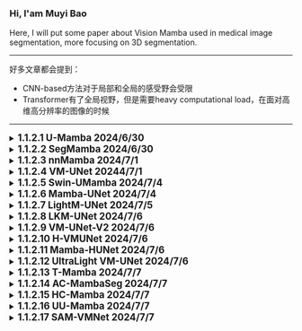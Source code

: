 ### Hi, I'am Muyi Bao

Here, I will put some paper about Vision Mamba used in medical image segmentation, more focusing on 3D segmentation.

---

好多文章都会提到：
- CNN-based方法对于局部和全局的感受野会受限
- Transformer有了全局视野，但是需要heavy computational load，在面对高维高分辨率的图像的时候

---

<details>        <!-------------------------------------------------------------------   1.1.2.1  U-Mamba   ---------------------------------------------------------------------------->
   <summary>
   <b style="font-size: larger;">1.1.2.1 U-Mamba 2024/6/30 </b>         
   </summary>   
    
   The Paper: [U-Mamba: Enhancing Long-range Dependency for Biomedical Image Segmentation](https://arxiv.org/pdf/2401.04722)

贡献：

- 整体架构使用的是U-Net的架构，应该是作为第一篇基于Mamba的U-net的分割模型，手快就是好
- 使用了nnUnet的架构，可以自动适应数据集
- Mamba block稍微改动了一下，如图Fig.1里面的样子
    - x = x + LeakyRelu(Conv(x))    [B,C,H,W,D] 
    - x = LayerNorm(Flatten(x))     [B,L,C], L = C * H * W
    - x = SiLU(linear(x)) * SSM(SiLU(1D Conv(Linear(x))))    [B,L,C]
    - x = Linear(x)    [B,L,C]
    - x = Reshape(x)    [B,C,H,W,D]
- decodder是CNN-based的
  

<img src="https://github.com/BaoBao0926/Paper_reading/blob/main/Image/1.Mamba/1.1%20VisionMamba/1.1.2%20Segmentation%20in%20medical%20image/U-Mamba.png" alt="Model" style="width: 600px; height: auto;"/>

使用的数据集：

    - MICCAI 2022 FLARE Challenge
    - MICCAI 2022 AMOS Challenge
    - MICCAI 2017 EndoVis Challenge
    - NuerIPS 2022 Cell Segmentation Challenge

   <br />

</details>

<details>    <!---------------------------------------------------------------------------------    1.1.2.2 SegMamba  --------------------------------------------------------- -->
   <summary>
   <b style="font-size: larger;">1.1.2.2 SegMamba 2024/6/30 </b>       
   </summary>   
    
   The Paper: [SegMamba: Long-range Sequential Modeling Mamba For 3D Medical Image Segmentation](https://arxiv.org/pdf/2401.13560)

贡献：

- 整体架构使用的是U-Net的架构
- 第一层是Stem Convolutional Network, kernal size of 7 * 7 * 7, padding of 3 * 3 * 3 and stride of 2 * 2 * 2。在文章第一段提到，有一些工作为了提取large range information form 高分辨率3D图像，在一开始就会使用特别大的卷积核来促进感受野
- Mamba block改成了TSMamba Block，如图Fig.2里面的样子，里面涉及了一些模块
    - input x is [C,D,H,W]
    - x = GSC(x) = x + Conv3d_333(Conv3d_333(x) * Conv3d_111(X)), 每一个卷积都代表着 Norm->Conv3D->Nonlinear
       - 这个GSC(gated spatial convolution)，门控空间卷积模块，理论上可以增强在ToM之前空间维度上的特征表示
    - x = x + LayerNorm(ToM(x))
        - ToM(x)为Mamba模块，其中有三个方向，如Fig.3b所示，forward，reverse和inter-wise，这个inter-wise代表的是竖着的
        - ToM(x) = Mamba(x_forward) + Mamba(x_reverse) + Mamba(z_inter-slice)
    - x = x + MLP(LayerNorm(x))
- decoder是CNN-based的
  

<img src="https://github.com/BaoBao0926/Paper_reading/blob/main/Image/1.Mamba/1.1%20VisionMamba/1.1.2%20Segmentation%20in%20medical%20image/SegMamba.png" alt="Model" style="width: 800px; height: auto;"/>

使用的数据集：

    - CRC-500: 文章自己提出的
    - BraTS2023 Dataset
    - AIIB2023 Dataset

   <br />

</details>


<details>    <!---------------------------------------------------------------------------------    1.1.2.3 nnMamba  --------------------------------------------------------- -->
   <summary>
   <b style="font-size: larger;">1.1.2.3 nnMamba 2024/7/1 </b>       
   </summary>   
    
   The Paper: [nnMamba: 3D Biomedical Image Segmentation, Classification and Landmark Detection with State Space Model](https://arxiv.org/pdf/2402.03526)

贡献：

- 这篇文章其实也算是一个通用骨架了，但是没有非常通用，对面classification和dense prediction的时候会有对应的修改
- 整体架构使用的是U-Net的架构
- Segmentation and Landmark Detection架构
   - StemConv->ResMamba->ResMamba->ResMamba->Double Conv->Double Conv->Double Conv
      - StemConv应该是大卷积核
      - Res-Mamba是 x = x + Relu(BN(Conv3 * 3 * 3(Relu(BN(Conv3 * 3 * 3(x)))))) + miccai(x)
      - miccai是这篇文章提出来的一个模块，实际上分为两个部分，MIC和CAI
         - MIC，Mamba in Convolution，这个模块通过Network-In-Network而启发的
            - 让ConvMIC(x) = Relu(BN(Conv1 * 1 * 1(x)))
            - x = ConvMIC(ConvMIC(x) + CAI(ConvMIC(x)))
         - CAI, Channel and Spatial with Siamese Input, 这个是被用于MIC里面的一个模块
            - 如图Fig.2e所示，就是一个四通道的SSM，有flip channel，flip length，flip channel&length和original
- Classification的架构：
   - 整体如Fig.2b所示，应该是每一个ResBlock的输出一起经过一个Average pooling, 然后得到的经过一个MICCAI，一个MLP，通过MLP进行预测 

  

<img src="https://github.com/BaoBao0926/Paper_reading/blob/main/Image/1.Mamba/1.1%20VisionMamba/1.1.2%20Segmentation%20in%20medical%20image/nnMamba.png" alt="Model" style="width: 800px; height: auto;"/>

   <br />

</details>


<details>    <!---------------------------------------------------------------------------------    1.1.2.4 VM-UNet  --------------------------------------------------------- -->
   <summary>
   <b style="font-size: larger;">1.1.2.4 VM-UNet 20244/7/1 </b>       
   </summary>   
    
   The Paper: [VM-Unet: Vision Mamba UNet for Medical Image Segmentation](https://arxiv.org/pdf/2402.03526)

贡献：

- 整体架构使用的是U-Net的架构,并且这是第一篇只采用的是纯SSM的结构，也就是decoder里面没有任何的卷积层，patch embeding用的4 * 4的patch size
- 这篇文章叫自己Vision Mamba，但实际上使用的是VMamba厘米那的模块VSS block，进行了一定的修改，如Fig.1
   - SSM采用的是VMamba里面的四个扫描方向，forward，reverse和竖着的forward和reverse
- 似乎对着Loss function进行了一定的探究在section3.3，但是好像不是很关键

<img src="https://github.com/BaoBao0926/Paper_reading/blob/main/Image/1.Mamba/1.1%20VisionMamba/1.1.2%20Segmentation%20in%20medical%20image/VM-Unet.png" alt="Model" style="width: 800px; height: auto;"/>

   <br />

</details>




<details>     <!---------------------------------------------------   1.1.2.5 Swin-UMamba   ---------------------------------------------------------------------->
   <summary>
   <b style="font-size: larger;">1.1.2.5 Swin-UMamba 2024/7/4 </b>         
   </summary>   
    
   The Paper, published in 2024.2.5: [Swin-UMamba: Mamba-based UNet with ImageNet-based pretraining](https://arxiv.org/pdf/2402.03302)

贡献：

- 整体架构使用的是U-Net的架构，想要模仿Swim-Transformer的做法(但是这里存在一些问题，我在下面提到了)
- encoder部分使用的是VMamba的VSS block，decoder使用了mamba-based和CNN-based两者
   - mamba-based decoder的计算量和参数量要明显少于CNN-based decoder。在面对AbdomenMRI数据集的时候:
      - parameter数量从CNN的60M降到了28M
      - FLOPs从69G降到了18.9G
   - 性能表现依赖于数据集
      - AbdomeMRT数据集，mamba-based decoder会更好
      - Endoscopy数据集和Microscopy数据集，CNN-based decoder会更好， 
- 使用了deep supervision的策略，[paper: Deeply-Supervised Nets](https://proceedings.mlr.press/v38/lee15a.pdf) 和可参考的[CSDN blog](https://blog.csdn.net/qq_40507857/article/details/121025445?ops_request_misc=&request_id=&biz_id=102&utm_term=deep-supervised%20net&utm_medium=distribute.pc_search_result.none-task-blog-2~all~sobaiduweb~default-0-121025445.142^v100^pc_search_result_base4&spm=1018.2226.3001.4187)。其实也就是在decoder的一些(该文章是3个)隐藏层中进行最终任务的分割，造成一些损失，从而加速训练
- 这篇文章称自己为第一篇探究了mamba-based model的关于预训练的性能提升。似乎是在之前的一些文章(CNN-based和Transformer-based)使用大分类数据集进行与训练可以提升性能，但是mamba-based model大多数还是从头开始训练(我猜也有训练变快了的原因),所以这篇文章探究了现在ImageNet上进行预训练，然后在进行分割任务。
   - ImageNet-based pretraining可以提升很多的性能，比如面对AbdomenMRI Dataset的时候，可以提升7%的性能

对于Swin这个点，我有一些想法。这篇文章其实想要模仿的是Swim-Transformer的结构，包括VM-UNet其实也有一点想要模仿的意思。但是对于Swin而言，我认为最重要的有两点：

- 第一点是Swin的w window，也就是我们要在一个widow里面进行自注意力，如果要用到mamba里面，那我们应该要对一个widow里面的patch进行ssm操作才对。才更加符合window这个概念，但是按照Swin-Transformer里面的参数，一个window有7 * 7个patch，49个patch对于Mamba来说可能有一点太短了(有可能，我也不确定，毕竟mamba号称可以处理百万序列）
- 第二个点是Swin的s shift，也就是为了量window之间有信息交互，所以要进行shift，那么这篇文章也就没有对这个进行处理
- 所以事实上，这篇文章只是模仿了Swin-Transoformer的patch merging而已，我认为没有使用到Swin里面的最核心的观念S和W。

<img src="https://github.com/BaoBao0926/Paper_reading/blob/main/Image/1.Mamba/1.1%20VisionMamba/1.1.2%20Segmentation%20in%20medical%20image/Swin-UMamba.png" alt="Model" style="width: 600px; height: auto;"/>

使用的数据集：

    - AdbomenMRI, MICCAI 2022 AMOS Challenge
    - Endoscopy, MICCAI 2017 EndoVis Challenge
    - Microscopy, NuerIPS 2022 Cell Segmentation Challenge

   <br />

</details>


<details>     <!---------------------------------------------------   1.1.2.6 Mamba-UNet   ---------------------------------------------------------------------->
   <summary>
   <b style="font-size: larger;">1.1.2.6 Mamba-UNet 2024/7/4 </b>         
   </summary>   
    
   The Paper, published in 2024.2.7: [Mamba-UNet: UNet-Like Pure Visual Mamba for Medical Image Segmentation](https://arxiv.org/pdf/2402.05079)

没有什么创新，没有太多价值

贡献：

- 整体架构使用的是U-Net的架构,下采样用的patch merging，纯Mamba block，没有用到卷积
- encoder和decoder都使用的是VMamba的VSS block
- 和前面文章比起来，这篇工作没有太多创新，就是把VMamba拿过来直接用，前面的文章好歹还会改一点mamba block之列的
  

<img src="https://github.com/BaoBao0926/Paper_reading/blob/main/Image/1.Mamba/1.1%20VisionMamba/1.1.2%20Segmentation%20in%20medical%20image/Mamba-UNet.png" alt="Model" style="width: 600px; height: auto;"/>

使用的数据集：

    - ACDC MRI cardica segmentation dataset, Automated Cardiac Diagnosis Challenge
    
    - Synpse multi-organ segmentation Challenge, MICCAI 2015 Multi-Atlas Abdomen Labeling Challenge
    

   <br />

</details>



<details>     <!---------------------------------------------------   1.1.2.7 LightM-UNet   ---------------------------------------------------------------------->
   <summary>
   <b style="font-size: larger;">1.1.2.7 LightM-UNet 2024/7/5 </b>         
   </summary>   
    
   The Paper, published in 2024.3.8: [LightM-UNet: Mamba Assists in Lightweight UNet for Medical Image Segmentation](https://arxiv.org/pdf/2403.05246)

贡献：

- 这篇文章相当于第一篇进行Mamba-based分割任务的参数优化的文章，压缩的相当狠，从U-Mamba的173M压缩到了1.87M，并且性能还有一点提升
- 整体架构使用的是U-Net的架构,下采样用的Max Pooling，纯Mamba block(有一点 点积DWConv)，为了节约参数，decoder部分没有正儿八经的模块，只用了一个点积而已
  - Encoder部分：DWConv->Encoder Block->Encoder Block->Encoder Block->Bottleneck Block
     - Encoder Block: 对于第l个encoder，先经过l个RVM Layer，最后一个RVM Layer会增加channel数量，然后经过一个max-pooling，降低resolution
     - RVM Layer(x) = Projection(LayerNorm(Scale*x + VSS(LayerNorm(x))))
     - VSS为Vision Mamb的block，forward和backword的那个
  - Decoder部分，很多个Decoder Block堆叠，每一个Block都是固定的
     - Decoder(x) = Interpolation(relu(Scale*x + DWConv(x))), Interpolation为bilinear interpolation， x为上一层的输出和残差连接的输出之和

想法：

考虑到前面的Swin-UMamba里面提到的，使用Mamba作为decoder可以减少大量的参数而言，如果直接把decoder的复杂卷积全部抛弃，事实上确实有希望让参数变的非常少非常少，并且把下采样换成了maxpooling，感觉有点奇怪，但是好像也可以说的过去。但是让我很惊讶的是，性能还有有一定的提升，这是和U-Mamba比较的。

使用的数据集：

    - LiTs dataset， 3D CT image
    - Montogomery&Shenzhen dataset, 2D X-ray images

<img src="https://github.com/BaoBao0926/Paper_reading/blob/main/Image/1.Mamba/1.1%20VisionMamba/1.1.2%20Segmentation%20in%20medical%20image/LightM-UNet.png" alt="Model" style="width: 600px; height: auto;"/>


    

   <br />

</details>



<details>     <!---------------------------------------------------   1.1.2.8 LKM-UNet   ---------------------------------------------------------------------->
   <summary>
   <b style="font-size: larger;">1.1.2.8 LKM-UNet 2024/7/6 </b>         
   </summary>   
    
   The Paper, published in 2024.3.12: [Large Window-based Mamba UNet for Medical Image Segmentation: Beyond Convolution and Self-attention](https://arxiv.org/pdf/2403.07332)

   The official repository: [here](https://github.com/wjh892521292/LKM-UNet)

贡献：

- 这篇文章对于mamba的输入而言做了修改，第一个(PiM)是在一个winodw里面的所有像素的ssm，第二个(PaM)是对着这个widow进行pooling，然后对着pooling之后的所有window进行ssm。前者实现local scope pixel之间的信息交互，避免遗忘了邻近区域内部的信息，后者实现long-range dependency modeling and global patch interaction
- 整体架构使用的是U-Net的架构,下采样用的没说，decoder为卷积，使用的是Vim里面的双向
  - Encoder部分：先一个Depth-wise Conv,然后就是四层LM Block(由一个PiM和一个PaM组成)
     - PiM为pixel-level SSM: 把input image划分为window，在一个window内部，对着所有的像素进行mamba操作
        - 从文章的消融实验来看，如果这个window的size变大，性能反而提升
     - PaM为patch-level SSM：把经过PiM的输出进行一次pooling(没有说什么pooling)，然后一个window就相当于一个token了，对着所有的window进行mamba操作，最后来一个Unpooling
     - PiM的输出和PaM的输出通过残差相加
  - Decoder部分，就是卷积的输出，类似于ViT那种的，也没有详细介绍


使用的数据集：

    - Adbomen CT, MICCAI 2022 FLARE Challenge
    - Adbomen MR, MICCAI 2022 AMOS Challenge
    
<img src="https://github.com/BaoBao0926/Paper_reading/blob/main/Image/1.Mamba/1.1%20VisionMamba/1.1.2%20Segmentation%20in%20medical%20image/LKM-UNet.png" alt="Model" style="width: 600px; height: auto;"/>


   <br />

</details>







<details>     <!---------------------------------------------------   1.1.2.9 VM-UNet-V2   ---------------------------------------------------------------------->
   <summary>
   <b style="font-size: larger;">1.1.2.9 VM-UNet-V2 2024/7/6 </b>         
   </summary>   
    
   The Paper, published in 2024.3.12: [VM-UNET-V2: Rethinking Vision Mamba UNet for Medical Image Segmentation](https://arxiv.org/pdf/2403.09157)

   The official repository: [here](https://github.com/nobodyplayer1/VM-UNetV2)
   

贡献：

- 这篇文章对于Encoder和Decoder之间的skip connection做了修改
- 这篇文章应该是参考的了这篇文章 【U-net v2:Rethinking the skip connections of u-net for medical image segmentation】，因为名字都差不多，而且文中提到了这篇文章，结构也差不多。从这篇文章参考资料, 里面用到了这篇文章【Cbam:Convolutional block attention module】的内容，不是VM-UNet-v1的作者写的。
   - [UNet-v2 CSDN Blog](https://blog.csdn.net/qq_29788741/article/details/134796090?ops_request_misc=%257B%2522request%255Fid%2522%253A%2522172024792516800182168790%2522%252C%2522scm%2522%253A%252220140713.130102334..%2522%257D&request_id=172024792516800182168790&biz_id=0&utm_medium=distribute.pc_search_result.none-task-blog-2~all~sobaiduend~default-1-134796090-null-null.142^v100^pc_search_result_base4&utm_term=Unet-v2&spm=1018.2226.3001.4187): 从Unet-v2来看，就是对于skip connection进行了一些处理,使用到了CBAM里面的attention module(不是transformer的自注意力机制)，让每一个stage输出的特征图进行进行注意计算，然后使用dowsample让特征图大小一样，最后使用Hadamard product(这个就是矩阵中对应位置的元素相乘,参考[CSDN Blog](https://blog.csdn.net/qq_42363032/article/details/122538639?ops_request_misc=%257B%2522request%255Fid%2522%253A%2522172024489316800227419590%2522%252C%2522scm%2522%253A%252220140713.130102334..%2522%257D&request_id=172024489316800227419590&biz_id=0&utm_medium=distribute.pc_search_result.none-task-blog-2~all~top_click~default-1-122538639-null-null.142^v100^pc_search_result_base4&utm_term=Hadamard%20product&spm=1018.2226.3001.4187))，把所有处理之后的特征图相乘。
   - [CBAM CSDN Blog](https://blog.csdn.net/m0_45447650/article/details/123983483?ops_request_misc=%257B%2522request%255Fid%2522%253A%2522172024715916800184118767%2522%252C%2522scm%2522%253A%252220140713.130102334..%2522%257D&request_id=172024715916800184118767&biz_id=0&utm_medium=distribute.pc_search_result.none-task-blog-2~all~top_positive~default-1-123983483-null-null.142^v100^pc_search_result_base4&utm_term=Cbam&spm=1018.2226.3001.4187): 就是结合了通道和空间注意力机制模块
      - CAM channel attention module，通道维度不变，压缩空间维度，也就是C * H * W -> C * 1 * 1, 这代表了对于每一个channel的注意力。CAM(x) = activation(MLP(AvgPool(x)) + MLP(MaxPool(x)))
      - SAM spatial attention module, 空间维度不变，压缩通道位数，也就是C * H * W -> 1 * H * W, 这代表了对于目标的位置信息的关注, SAM(x) = activation(f([AvgPool(x); MaxPool(x)]))。
         - f代表7 * 7的卷积，实验表明7 * 7的比3 * 3的好，
         - 中间的操作是把avgpool和maxpool的输出拼接到一起
      - CBAM为CAM和SAM的结合，对于并行还是串行都有实验，结果是先通道再空间会好一点
- 整体架构使用的是U-Net的架构,下采样用的patch merging，decoder为卷积，使用的是Vim里面的双向
  - Encoder部分：先一个Depth-wise Conv,然后就是四层LM Block(由一个PiM和一个PaM组成)
  - 连接的部分，SDI模块，从图来看，先行过CBAM里面的注意力机制的修改，这样feature map的大小是不变的，然后通过下采样，变成最小的那个feature map的大小，然后使用Hadamard prodct得到输出，大小为最小的feature map的大小
  - Decoder部分，就是卷积的输出也没有详细介绍
     - 使用了deep surpervision，对于最后两个stage进行
     - fusion block说的有点模糊不清楚，因为SDI模块看起来输出的每次都是最小的feature map的大小，所以这样每一次的fusion block都是与最小的feature map大小进行的，所以感觉有点奇怪，可能具体要看代码才行。


使用的数据集：

    - ISIC17, ISIC18, CVC-300, CVC-ClinkcDB, Kvasir, CVC-ColonDB and ETIS-LaribPolypDB
    
    
<img src="https://github.com/BaoBao0926/Paper_reading/blob/main/Image/1.Mamba/1.1%20VisionMamba/1.1.2%20Segmentation%20in%20medical%20image/VM-UNet-V2.png" alt="Model" style="width: 1100px; height: auto;"/>


   <br />

</details>



<details>     <!---------------------------------------------------   1.1.2.10 H-VMUNet   ---------------------------------------------------------------------->
   <summary>
   <b style="font-size: larger;">1.1.2.10 H-VMUNet 2024/7/6 </b>         
   </summary>   
    
   The Paper, published in 2024.3.20: [H-vmunet: High-order Vision Mamba UNet for Medical Image Segmentation](https://arxiv.org/pdf/2403.13642)

   The official repository: [here](https://github.com/wurenkai/H-vmunet)
   

贡献：

- 这篇文章对于整个Mamba Block进行了修改(不是SSM)，是参考这篇工作【HorNet: Efficient High-Order Spatial Interactions with Recursive Gated Convolutions】修改的。其次对于skip connection part也进行了修改。
- [【CSDN Blog for HorNet: Efficient High-Order Spatial Interactions with Recursive Gated Convolutions】](https://blog.csdn.net/gaopursuit/article/details/126711612?ops_request_misc=%257B%2522request%255Fid%2522%253A%2522172025984816800225580120%2522%252C%2522scm%2522%253A%252220140713.130102334..%2522%257D&request_id=172025984816800225580120&biz_id=0&utm_medium=distribute.pc_search_result.none-task-blog-2~all~sobaiduend~default-1-126711612-null-null.142^v100^pc_search_result_base4&utm_term=Efficient%20high-order%20spatial%20interactions%20with%20recursive%20gated%20convolutions&spm=1018.2226.3001.4187):  大概意思就是，这篇文章的作者认为Transformer取得成功的主要原因是因为dot-product self-attention可以实现高境界特征交互(high-order spatial interatction)，与Fig.3c类似，作者通过门控和循环实现了基于卷积的高阶空间交互建模。
- 整体架构使用的是U-Net的架构,下采样用的卷积，encoder用了两个卷积层和四个H-VSS block，decoder也是H-VSS Block和两个卷积，SSM没有改动，使用的是VMamba里面的四方向，中间的skip connection part也进行了一些修改
  - Encoder部分：一共六层，前两层为卷积层，kernel size为3，后四层为H-VSS block层，并紧跟一个卷积层(我认为是用于下采样)
  - 连接的部分，与VM-UNet-v2类似，其实也是SAB spatial attention bridge和cab channel attention module，也就是注意力机制，这里图里面显示shared表示参数共享，是因为SAB里面由卷积 CAB里面由FC，这些参数是共享的
     - SAB(x) = x + x * Conv2d(k=7)([MaxPool(x); AvgPool(x)])
     - CAB(x) = x + x * Sigmoid(FC(GAP(x)))
  - Decoder部分: 与Encoder对称，由两层卷积和四层H-VSS Block层
- H-VSS Block构成
   - 首先，mamba用的是VMamba的四方向，架构用的是HorNet里面的架构，里面的Mul是Hadamard product operation
   - 主要想法就是，在一个block中，重复的不断进行N次ssm(N即为n-order的n),并且维度从小的不断变大，从而实现高层次到低层次的计算
   - 如Fig.3b的H3-SS2D所示，先通过一个映射层把维度扩展到2C，然后第一个用C/4，第二个用C/2，第三个用C维度，这样进行的
      - 有点不清楚的是，每一次维度的扩展只可能发生在SS2D里面，所以只有可能是Fig.1a里面的SSM里面的MLP进行扩维度
   - H-SS2D里面用到的Local-SS2D是一个卷积和ssm的结合，会维持维度不变

使用的数据集：

    - ISIC17, international skin imaging collaboration
    - Spleen dataset, sourced from Memorial Sloan Kettering Cancer Cente
    - Polyp dataset, MICCAI 2015 automated polyp detection subtask
    
    
<img src="https://github.com/BaoBao0926/Paper_reading/blob/main/Image/1.Mamba/1.1%20VisionMamba/1.1.2%20Segmentation%20in%20medical%20image/H-VMUnet.png" alt="Model" style="width: 1100px; height: auto;"/>


   <br />

</details>

<details>     <!---------------------------------------------------   1.1.2.11 Mamba-HUNet   ---------------------------------------------------------------------->
   <summary>
   <b style="font-size: larger;">1.1.2.11 Mamba-HUNet 2024/7/6 </b>         
   </summary>   
    
   The Paper, published in 2024.3.26: [Integrating Mamba Sequence Model and Hierarchical Upsampling Network for Accurate Semantic Segmentation of Multiple Sclerosis Legion](https://arxiv.org/pdf/2403.17432)

   The official repository: None
   
贡献：

- 看完前面的文章，这篇文章其实没有什么创新点，如果可以早三个月发，那还有点新意
- 唯一一个，而且也不是很重要的是，他们做了一个轻量级的模型，和一个网站，可以快速识别
- 纯Mamba结构，没有说下采样用的什么，有Patch embedding, 这也是Mamba-HUNet里面的H 代表hierarchy，也就是有层次的原因。
  

<img src="https://github.com/BaoBao0926/Paper_reading/blob/main/Image/1.Mamba/1.1%20VisionMamba/1.1.2%20Segmentation%20in%20medical%20image/Mamba-HUNet.png" alt="Model" style="width: 1100px; height: auto;"/>


   <br />

</details>





<details>     <!---------------------------------------------------   1.1.2.12 UltraLight VM-UNet   ---------------------------------------------------------------------->
   <summary>
   <b style="font-size: larger;">1.1.2.12 UltraLight VM-UNet 2024/7/6 </b>         
   </summary>   
    
   The Paper, published in 2024.3.29: [UltraLight VM-UNet:Parallel Vision Mamba Significantly Reduces Parameters for Skin Lesion Segmentation](https://arxiv.org/pdf/2403.20035)

   The official repository: [Here](https://github.com/wurenkai/UltraLight-VM-UNet)
   
贡献：

- 这篇文章做的最大贡献是模型轻量化，和前面看过的Light Mamba比起来，少了87%，只有0.049M的参数量和0.06GFLOPs，提出的PVM Layer是一个即插即用的模块，非常棒
- 整体架构使用的是U-Net的架构, 似乎没有下采样，Encoder用了3层ConV Block，然后三层PVM Layer，Decoder是对称的也是三层卷积，三层PVM Layer，中间的skip connection和前面看过的H-VMamba一样，使用的是SAB和CAB(spatical attention bridge和chanel attention bridge)
  - Encoder部分：一共六层，前3层为卷积层，kernel size为没有提，后3层为PVM Layer
  - 连接的部分，与H-VMamba一样子的，由共享参数的SAB和CAB组成
     - SAB(x) = x + x * Conv2d(k=7)([MaxPool(x); AvgPool(x)])
     - CAB(x) = x + x * Sigmoid(FC(GAP(x)))
  - Decoder部分: 与Encoder对称，由3层卷积和3层PVM Layer
- PVM Layer构成
   - 最核心想法如Fig.3所示，我们把channel划分成四份，对着每一份进行一个mamba的操作，这样可以节约非常多的参数，最后在拼到一起
   - 有一个Fig.4，我没有放到这里来，如果对着C channel数量的直接进行mamba，需要x个parameter，那么对着C/2进行两次mamba，只需要2*0.251(两个C/2是分开的mamba)，对着4 * C/4只需要0.063 * 4个参数。
   - 整体看起来非常简单，并且参数非常少，而且效果还不错，虽然不都是最好的，ISIC2017 DSC SE是最好的，PH^2全都是最好的，ISIC2018在DSC和ACC上是最好的
  
使用的数据集：

    - ISIC2017
    - ISIC2018
    - PH^2，这是个什么external validation，不太理解什么意思


<img src="https://github.com/BaoBao0926/Paper_reading/blob/main/Image/1.Mamba/1.1%20VisionMamba/1.1.2%20Segmentation%20in%20medical%20image/UltraLight%20VM-UNet.png" alt="Model" style="width: 1100px; height: auto;"/>


   <br />

</details>




<details>     <!---------------------------------------------------   1.1.2.13 T-Mamba   ---------------------------------------------------------------------->
   <summary>
   <b style="font-size: larger;">1.1.2.13 T-Mamba 2024/7/7 </b>         
   </summary>   
    
   The Paper, published in 2024.4.01: [T-Mamba:Frequency-Enhanced Gated Long-Range Dependency for Tooth 3D CBCT Segmentation ](https://arxiv.org/pdf/2404.01065)

   The official repository: [Here](https://github.com/wurenkai/UltraLight-VM-UNet)
   
贡献：

- 这篇文章做的最大贡献是,把Frequency-domian引入计算，把每一个stage换成了类似于DenseNet的结构，最后在Mamba block里面加入了一个Gate Selection Unit,并且坚决加入位置编码，小创新点还是很多的，用于牙齿检测，所以叫做Tooth-Mamba
- 整体架构使用的是U-Net的架构(没有非常像), 没有说下采样是什么，只有三个stage，每一个stage都有5个unit的denseNet组成，然后跟着一个下采样，decoder好像只有一个predict head也没有别的了
  - Encoder部分：三个stage，每一个stage都有5个unit的denseNet组成，然后跟着一个下采样，由Tim Block组成
  - Decoder部分: 只有把三个stage的输出cat到一起，然后直接就是预测头了，估计也就是一个卷积处理了一下，所以和U-Net的那种构架有一些区别
- Tim的构成：
   - 首先，在进行token embeding的后面，这篇文章非常坚决的加入了位置编码，使用的是Transformer里面的那个sin cos位置编码方式，使用共享参数，在每一个Tim block里面都加上。这篇文章认为这样的位置编码可以保持spatial position保持不变， 同时减少模型的参数和计算负担，通过消融实验里面的数据，这个dual positional encoding的方式比signgle positional embedding的方式好
   - Frequency-based band pass filtering：大体就是引入F-Domian，
      - 在文中介绍到，高频率的成文会不中texture details，低频率的成分会encode shape informaton，这样，把frequency domain feature和spatial domain一起，可以宝成一个更准确的
      - 从图上看，也就是在Mambba的方向上，多引入了一个方向的分路，从公式(5)看起来，并没有用到ssm，只是很单纯的一个计算Bandpass的计算，有点没看懂这个bandpass是个什么东西
   - Gate selection Unit：在forward, backward和f-domian的输出后面通过这个gate selection unit去进行fusion的操作，主要操作在公式6和Fig.1c里面展示
      - 有一个小点，通过这篇[CSDN Blog](https://blog.csdn.net/weixin_43301333/article/details/114394629?ops_request_misc=%257B%2522request%255Fid%2522%253A%2522172032419116777224487805%2522%252C%2522scm%2522%253A%252220140713.130102334.pc%255Fall.%2522%257D&request_id=172032419116777224487805&biz_id=0&utm_medium=distribute.pc_search_result.none-task-blog-2~all~first_rank_ecpm_v1~rank_v31_ecpm-2-114394629-null-null.142^v100^pc_search_result_base4&utm_term=FC%E6%98%AF%E6%8C%87%E4%BB%80%E4%B9%88%EF%BC%8C%E5%9C%A8%E6%B7%B1%E5%BA%A6%E5%AD%A6%E4%B9%A0%E4%B8%AD&spm=1018.2226.3001.4187),从Fig.1c，可以发现，Embedding Sequence->Adaptiva Pooling->MLP->FC,已经有了MLP干嘛还来一个FC呢？从blog看到，MLP一般指多层线性层 有hidden layer的，FC指fully connected layer，可以是单层可以是多层，所以我觉得可能是吧最后一层单独拿出来以作说明。


使用的数据集：

    - 3D CBCT dataset

<img src="https://github.com/BaoBao0926/Paper_reading/blob/main/Image/1.Mamba/1.1%20VisionMamba/1.1.2%20Segmentation%20in%20medical%20image/T-Mamba.png" alt="Model" style="width: 1100px; height: auto;"/>


   <br />

</details>





<details>     <!---------------------------------------------------   1.1.2.14 AC-MambaSeg   ---------------------------------------------------------------------->
   <summary>
   <b style="font-size: larger;">1.1.2.14 AC-MambaSeg 2024/7/7 </b>         
   </summary>   
    
   The Paper, published in 2024.5.09: [AC-MAMBASEG:AN ADAPTIVE CONVOLUTION AND MAMBA-BASED ARCHITECTURE FOR ENHANCED SKIN LESION SEGMENTATION ](https://arxiv.org/pdf/2404.01065)

   The official repository: [Here](https://github.com/vietthanh2710/AC-MambaSeg)
   
贡献：

- 这篇文章把CBAM, Attention Gate, Selective Kernel Bottleneck都结合到了一起
- 整体架构使用的是U-Net的架构, 似乎没有下采样，有5个stage，每一个stage由ResVSS Block组成。skip connection由CBAM组成，Decoder和Encoder一样
  - Encoder部分：有5个stage，每一个stage由ResVSS Block组成，具体组成看Fig.3
  - Decoder部分: 有5个stage，每一个stage由ResVSS Block组成，但是decoder和encoder是不一样的，具体组成看Fig.4
     - skip connection送过来的部分还经过了一个Attention Gate，
  - Skip Connection部分：使用了CBAM做注意力机制
  - BottleNeck：使用了Selective Kernel和点积，Selective Kernel可以参考这个[CSDN Blog](https://blog.csdn.net/qq_52302919/article/details/123078832?ops_request_misc=%257B%2522request%255Fid%2522%253A%2522172032469316800178588516%2522%252C%2522scm%2522%253A%252220140713.130102334..%2522%257D&request_id=172032469316800178588516&biz_id=0&utm_medium=distribute.pc_search_result.none-task-blog-2~all~baidu_landing_v2~default-1-123078832-null-null.142^v100^pc_search_result_base4&utm_term=%20Selective%20Kernels%20Convolution&spm=1018.2226.3001.4187)
- ResVSS Block：
   - ResVSS(x) = x * Scale + DWConv(VSS(InstanceNorm+ReLU(x)))
   - VSS使用的是VMamba里面的四个方向的



使用的数据集：

    - ISIC-2018
    - PH2

<img src="https://github.com/BaoBao0926/Paper_reading/blob/main/Image/1.Mamba/1.1%20VisionMamba/1.1.2%20Segmentation%20in%20medical%20image/AC-MambaSeg1.png" alt="Model" style="width: 1100px; height: auto;"/>

<img src="https://github.com/BaoBao0926/Paper_reading/blob/main/Image/1.Mamba/1.1%20VisionMamba/1.1.2%20Segmentation%20in%20medical%20image/AC-MambaSeg2.png" alt="Model" style="width: 1100px; height: auto;"/>

<img src="https://github.com/BaoBao0926/Paper_reading/blob/main/Image/1.Mamba/1.1%20VisionMamba/1.1.2%20Segmentation%20in%20medical%20image/AC-MambaSeg3.png" alt="Model" style="width: 500px; height: auto;"/>

   <br />

</details>








<details>     <!---------------------------------------------------   1.1.2.15 HC-Mamba   ---------------------------------------------------------------------->
   <summary>
   <b style="font-size: larger;">1.1.2.15 HC-Mamba 2024/7/7 </b>         
   </summary>   
    
   The Paper, published in 2024.5.08: [HC-MAMBA: VISION MAMBA WITH HYBRID CONVOLUTIONALTECHNIQUES FOR MEDICAL IMAGE SEGMENTATION](https://arxiv.org/pdf/2405.05007)

   The official repository: None
   
贡献：

- 这篇文章把空洞卷积和channel shuffle应用到了一起，算是第一篇把空洞卷积应用到Mamba里面的文章(至少在segmentation里面)
- 整体架构使用的是U-Net的架构, 下采样为patch merging，有4个stage，每一个stage由两个HC-SSM Block组成。skip connection直接连，Decoder和Encoder一样
  - Encoder部分：有4个stage，每一个stage由HC-SSM Block组成，具体组成在Fig.2b,也就是HC-SSM Block
  - Decoder部分: 有4个stage，与Encoder对称
- HC-SSM Block：如图Fig.2b
   - 开头的X的channel会被分成两份X1,X2
      - X1进行他们这边提出的卷积模块，其实也就是dilation convolution空洞卷积，HC-Conv block，先一个空洞卷积，然后跟着一个Depthwise Separable Conv
      - X2进行SSM，用的是VMamba里面的四方向的扫描
   - 把X1和X2拼接到一起了之后，进行channel shuffle，参考[CSDN Blog](https://blog.csdn.net/weixin_43334693/article/details/130905826?ops_request_misc=%257B%2522request%255Fid%2522%253A%2522172033138416800184137617%2522%252C%2522scm%2522%253A%252220140713.130102334..%2522%257D&request_id=172033138416800184137617&biz_id=0&utm_medium=distribute.pc_search_result.none-task-blog-2~all~sobaiduend~default-1-130905826-null-null.142^v100^pc_search_result_base4&utm_term=channel%20shuffle%20operation%2C&spm=1018.2226.3001.4187), 我的理解是，cat之后是[HC-Conv Branch; SSM-Branch], 然后把他变成了HC-Conv-Branch第一个channel，然后是SSM-Branch的第一个Channel，然后是Hc-Conv-Branch第二个channel，然后是SSM-Branch的第二个channel，让channle混合在一起了
  - 最后有一个残差


使用的数据集：

    - ISIC-2017
    - ISIC-2018
    - Synapse


<img src="https://github.com/BaoBao0926/Paper_reading/blob/main/Image/1.Mamba/1.1%20VisionMamba/1.1.2%20Segmentation%20in%20medical%20image/HC-Mamba.png" alt="Model" style="width: 500px; height: auto;"/>

   <br />

</details>





<details>     <!---------------------------------------------------   1.1.2.16 UU-Mamba   ---------------------------------------------------------------------->
   <summary>
   <b style="font-size: larger;">1.1.2.16 UU-Mamba 2024/7/7 </b>         
   </summary>   
    
   The Paper, published in 2024.5.08: [UU-Mamba:Uncertainty-aware U-Mamba for Cardiac Image Segmentation](https://arxiv.org/pdf/2405.17496)

   The official repository: None
   
贡献：

- 这篇文章不是很有看头，用的是U-Mamba的结构，VMamba的SS2D的ssm模块，Mamba block略微改了一点，主要点在于，它提出了使用Uncertianty-aware Loss进行训练，使用SAM optimization进行优化，
- 整体架构使用的是U-Net的架构, 与UMamba保持一致，下采样为Conv，有4个stage，每一个stage由。skip connection直接连，Decoder和Encoder一样，看看图就知道了
- Uncertainty-Aware Loss: 文章提出，传统的Cross-Entropy loss可能不能处理好class imbalance or the fine details，它这种Uncertainty-Aware Loss可以做到engance resilience and precision by focusing on confident predictions and reducing the influence of ambiguous ones
   - Dice Coefficient (DC)loss: 这种基于区域的度量强调了预测和地面真值区域之间的重叠，保持了分割区域的形状和边界的准确性This region-based metric em phasizes the overlap between predicted and ground truth areas,preserving the accuracy of the shape and boundaries of segmented regions.
   - Cross-Entropy (CE)loss: 这种基于分布的损失确保了对单个像素的准确分类，从而提高了分类精度。This distribution-based loss ensures accurate categorization of individual pixels,im proving classification precision.
   - Focal loss: 这种像素级损失通过对难以分类的情况赋予更大的重要性来解决类不平衡问题，增强了模型处理复杂场景的能力 This pixel-level loss addresses class imbalance by assigning greater importance to difficult-to-classify in stances,enhancing the model’s capability to handle com plex scenarios
- 文章用了Sharpness-Aware Minimization (SAM) optimization优化器进行训练，我没有细看这一部分，但是我觉得既然大部分的文章是用Adam或者AdamW的，一定是由道理的


使用的数据集：

    - ACDC dataset, Automated Cardiac Diagnosis Challenge


<img src="https://github.com/BaoBao0926/Paper_reading/blob/main/Image/1.Mamba/1.1%20VisionMamba/1.1.2%20Segmentation%20in%20medical%20image/HC-Mamba.png" alt="Model" style="width: 1000px; height: auto;"/>

   <br />

</details>



<details>     <!---------------------------------------------------   1.1.2.17 SAM-VMNet   ---------------------------------------------------------------------->
   <summary>
   <b style="font-size: larger;">1.1.2.17 SAM-VMNet 2024/7/7 </b>         
   </summary>   
    
   The Paper, published in 2024.5.08: [SAM-VMNet:Deep Neural Networks For Coronary Angiography Vessel Segmentation](https://arxiv.org/pdf/2406.00492)

   The official repository: None
   
贡献：

- 这篇文章不是很创新，不过我也不知道究竟怎么样，但是把SAM(Segment Anything in Medical Images)这篇工作的内容拿过来了和Mamba一起进行了合作，算是第一篇Mamba和SAM的融合，但是我感觉融合的不是很好。
- 我没有看过关于SAM的内容，所以我也不太清楚里面的工作是什么，简单来看，有提示工程(有点像是clip了),然后医学图像的数据集很大，好像有100w
- 整体架构使用的是U-Net的架构
   - 关于MedSAM的部分，是这样的，通过一个训练好了的VM-UNet进行一次粗预测，得到的预测结果和原图一起扔到MedSAM的encoder里面进行的东西，这一部分的训练参数全部冻结
   - 上面得到的东西和Encoder cat到一起，然后进行decoder的预测

使用的数据集：

    - ARCADE dataset


<img src="https://github.com/BaoBao0926/Paper_reading/blob/main/Image/1.Mamba/1.1%20VisionMamba/1.1.2%20Segmentation%20in%20medical%20image/SAM-VMNet.png" alt="Model" style="width: 1000px; height: auto;"/>

   <br />

</details>



